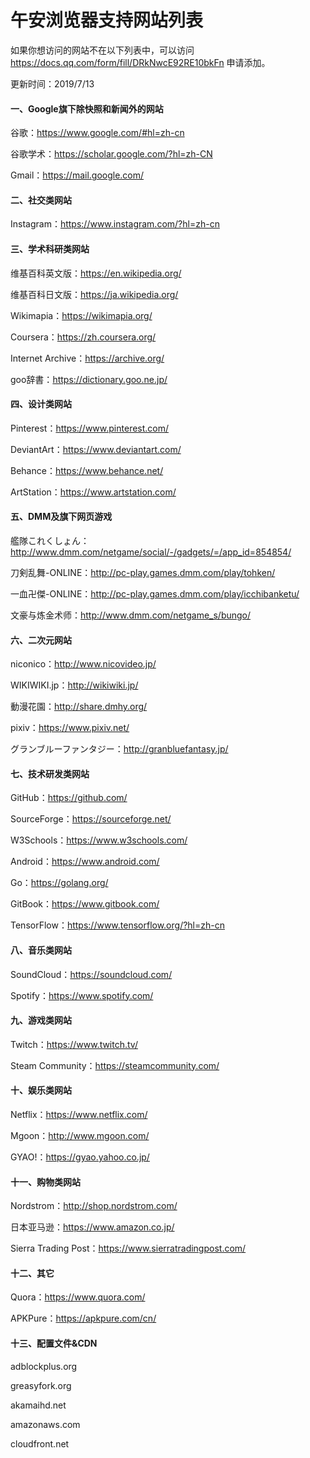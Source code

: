 # 午安浏览器支持网站列表

如果你想访问的网站不在以下列表中，可以访问 https://docs.qq.com/form/fill/DRkNwcE92RE10bkFn 申请添加。

更新时间：2019/7/13

#### 一、Google旗下除快照和新闻外的网站

谷歌：https://www.google.com/#hl=zh-cn

谷歌学术：https://scholar.google.com/?hl=zh-CN

Gmail：https://mail.google.com/

#### 二、社交类网站

Instagram：https://www.instagram.com/?hl=zh-cn

#### 三、学术科研类网站

维基百科英文版：https://en.wikipedia.org/

维基百科日文版：https://ja.wikipedia.org/

Wikimapia：https://wikimapia.org/

Coursera：https://zh.coursera.org/

Internet Archive：https://archive.org/

goo辞書：https://dictionary.goo.ne.jp/

#### 四、设计类网站

Pinterest：https://www.pinterest.com/ 

DeviantArt：https://www.deviantart.com/

Behance：https://www.behance.net/

ArtStation：https://www.artstation.com/

#### 五、DMM及旗下网页游戏

艦隊これくしょん：http://www.dmm.com/netgame/social/-/gadgets/=/app_id=854854/

刀剣乱舞-ONLINE：http://pc-play.games.dmm.com/play/tohken/

一血卍傑-ONLINE：http://pc-play.games.dmm.com/play/icchibanketu/

文豪与炼金术师：http://www.dmm.com/netgame_s/bungo/

#### 六、二次元网站

niconico：http://www.nicovideo.jp/

WIKIWIKI.jp：http://wikiwiki.jp/

動漫花園：http://share.dmhy.org/

pixiv：https://www.pixiv.net/

グランブルーファンタジー：http://granbluefantasy.jp/

#### 七、技术研发类网站

GitHub：https://github.com/

SourceForge：https://sourceforge.net/

W3Schools：https://www.w3schools.com/

Android：https://www.android.com/

Go：https://golang.org/

GitBook：https://www.gitbook.com/

TensorFlow：https://www.tensorflow.org/?hl=zh-cn

#### 八、音乐类网站

SoundCloud：https://soundcloud.com/

Spotify：https://www.spotify.com/

#### 九、游戏类网站

Twitch：https://www.twitch.tv/

Steam Community：https://steamcommunity.com/

#### 十、娱乐类网站

Netflix：https://www.netflix.com/

Mgoon：http://www.mgoon.com/

GYAO!：https://gyao.yahoo.co.jp/

#### 十一、购物类网站

Nordstrom：http://shop.nordstrom.com/

日本亚马逊：https://www.amazon.co.jp/

Sierra Trading Post：https://www.sierratradingpost.com/

#### 十二、其它

Quora：https://www.quora.com/

APKPure：https://apkpure.com/cn/

#### 十三、配置文件&CDN

adblockplus.org

greasyfork.org

akamaihd.net

amazonaws.com

cloudfront.net
